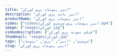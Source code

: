 ```yaml
---
title: "انبر پنومات پرس کورکن"
description: "انبر بادی پرس کورکن"
productName: "انبر پنومات پرس کورکن"
video: ["videos/انبر پنومات پرس سرسیم کورکن.mp4"]
image: ["images/کورکن.jpg"]
videodescription: ["فیلم نمونه پرس کورکن"]
thumbnail: "images/کورکن.jpg"
tags: ["سرسیم", "انبر", "پرس", "پنومات"]
slug: "انبر پنومات پرس کورکن"
---
```

